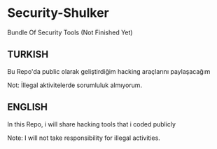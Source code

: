 # Security-Shulker
Bundle Of Security Tools (Not Finished Yet)


TURKISH
-----------

Bu Repo'da public olarak geliştirdiğim hacking araçlarını paylaşacağım

Not: İllegal aktivitelerde sorumluluk almıyorum.

ENGLISH
-----------

In this Repo, i will share hacking tools that i coded publicly

Note: I will not take responsibility for illegal activities.
